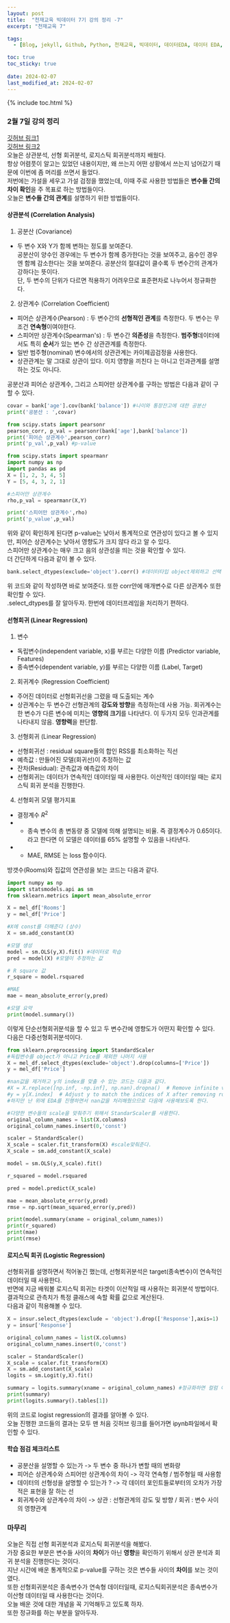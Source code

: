 ```yaml
---
layout: post
title:  "천재교육 빅데이터 7기 강의 정리 -7"
excerpt: "천재교육 7"

tags:
  - [Blog, jekyll, Github, Python, 천재교육, 빅데이터, 데이터EDA, 데이터 EDA, 데이터분석, 데이터 분석, 상관계수, 회귀계수, 회귀분석, 통계]

toc: true
toc_sticky: true
 
date: 2024-02-07
last_modified_at: 2024-02-07
---
```


{% include toc.html %}

### 2월 7일 강의 정리
[깃허브 링크1](https://github.com/gustjr7879/chunjae/blob/main/jae9.ipynb)      
[깃허브 링크2](https://github.com/gustjr7879/chunjae/blob/main/hw3.ipynb)      
오늘은 상관분석, 선형 회귀분석, 로지스틱 회귀분석까지 배웠다.    
항상 어렴풋이 알고는 있었던 내용이지만, 왜 쓰는지 어떤 상황에서 쓰는지 넘어갔기 때문에 이번에 좀 머리를 쓰면서 들었다.     
저번에는 가설을 세우고 가설 검정을 했었는데, 이때 주로 사용한 방법들은 **변수들 간의 차이 확인**을 주 목표로 하는 방법들이다.     
오늘은 **변수들 간의 관계**를 설명하기 위한 방법들이다.     

#### 상관분석 (Correlation Analysis)
1. 공분산 (Covariance)     
- 두 변수 X와 Y가 함께 변하는 정도를 보여준다.     
공분산이 양수인 경우에는 두 변수가 함께 증가한다는 것을 보여주고, 음수인 경우엔 함께 감소한다는 것을 보여준다. 공분산의 절대값이 클수록 두 변수간의 관계가 강하다는 뜻이다.    
단, 두 변수의 단위가 다르면 적용하기 어려우므로 표준편차로 나누어서 정규화한다.    

2. 상관계수 (Correlation Coefficient)
- 피어슨 상관계수(Pearson) : 두 변수간의 **선형적인 관계**를 측정한다. 두 변수는 무조건 **연속형**이여야한다.    
- 스피어만 상관계수(Spearman's) : 두 변수간 **의존성**을 측정한다. **범주형**데이터에서도 특히 **순서**가 있는 변수 간 상관관계를 측정한다.
- 일반 범주형(nominal) 변수에서의 상관관계는 카이제곱검정을 사용한다.
- 상관관계는 말 그대로 상관이 있다. 이지 영향을 끼친다 는 아니고 인과관계를 설명하는 것도 아니다.    
     
공분산과 피어슨 상관계수, 그리고 스피어만 상관계수를 구하는 방법은 다음과 같이 구할 수 있다.    

```python
covar = bank['age'].cov(bank['balance']) #나이와 통장잔고에 대한 공분산
print('공분산 : ',covar) 

from scipy.stats import pearsonr
pearson_corr, p_val = pearsonr(bank['age'],bank['balance'])
print('피어슨 상관계수',pearson_corr)
print('p_val',p_val) #p-value

from scipy.stats import spearmanr
import numpy as np
import pandas as pd
X = [1, 2, 3, 4, 5]
Y = [5, 4, 3, 2, 1]

#스피어만 상관계수 
rho,p_val = spearmanr(X,Y)

print('스피어만 상관계수',rho)
print('p_value',p_val)
```      

위와 같이 확인하게 된다면 p-value는 낮아서 통계적으로 연관성이 있다고 볼 수 있지만, 피어슨 상관계수는 낮아서 영향도가 크지 않다 라고 알 수 있다.    
스피어만 상관계수는 매우 크고 음의 상관성을 띄는 것을 확인할 수 있다.    
더 간단하게 다음과 같이 볼 수 있다.     

```python
bank.select_dtypes(exclude='object').corr() #데이터타입 object제외하고 선택
```    

위 코드와 같이 작성하면 바로 보여준다. 또한 corr안에 매개변수로 다른 상관계수 또한 확인할 수 있다.   
.select_dtypes를 잘 알아두자. 한번에 데이터프레임을 처리하기 편하다.    

#### 선형회귀 (Linear Regression)   
1. 변수   
- 독립변수(independent variable, x)를 부르는 다양한 이름 (Predictor variable, Features)   
- 종속변수(dependent variable, y)를 부르는 다양한 이름 (Label, Target)   

2. 회귀계수 (Regression Coefficient)
- 주어진 데이터로 선형회귀선을 그렸을 때 도출되는 계수
- 상관계수는 두 변수간 선형관계의 **강도와 방향**을 측정하는데 사용 가능. 회귀계수는 한 변수가 다른 변수에 미치는 **영향의 크기**를 나타낸다. 이 두가지 모두 인과관계를 나타내지 않음. **영향력**을 판단함.    

3. 선형회귀 (Linear Regression)
- 선형회귀선 : residual square들의 합인 RSS를 최소화하는 직선    
- 예측값 : 만들어진 모델(회귀선)이 추정하는 값    
- 잔차(Residual): 관측값과 예측값의 차이    
- 선형회귀는 데이터가 연속적인 데이터일 때 사용한다. 이산적인 데이터일 때는 로지스틱 회귀 분석을 진행한다.    

4. 선형회귀 모델 평가지표    
- 결정계수 $R^2$    
- + 종속 변수의 총 변동량 중 모델에 의해 설명되는 비율. 즉 결정계수가 0.65이다. 라고 한다면 이 모델은 데이터를 65% 설명할 수 있음을 나타낸다.    
- + MAE, RMSE 는 loss 함수이다.    

방갯수(Rooms)와 집값의 연관성을 보는 코드는 다음과 같다.    

```python
import numpy as np
import statsmodels.api as sm
from sklearn.metrics import mean_absolute_error

X = mel_df['Rooms']
y = mel_df['Price']

#X에 const를 더해준다 (상수)
X = sm.add_constant(X)

#모델 생성 
model = sm.OLS(y,X).fit() #데이터로 학습
pred = model(X) #모델이 추정하는 값

# R square 값
r_square = model.rsquared

#MAE
mae = mean_absolute_error(y,pred)

#모델 요약 
print(model.summary())
```

이렇게 단순선형회귀분석을 할 수 있고 두 변수간에 영향도가 어떤지 확인할 수 있다.   
다음은 다중선형회귀분석이다.    

```python
from sklearn.preprocessing import StandardScaler
#독립변수를 object가 아니고 Price를 제외한 나머지 사용
X = mel_df.select_dtypes(exclude='object').drop(columns=['Price'])
y = mel_df['Price']

#nan값을 제거하고 y의 index를 맞출 수 있는 코드는 다음과 같다. 
#X = X.replace([np.inf, -np.inf], np.nan).dropna()  # Remove infinite values
#y = y[X.index]  # Adjust y to match the indices of X after removing rows with missing values
#하지만 난 위에 EDA를 진행하면서 nan값을 처리해줬으므로 다음에 사용해보도록 한다.

#다양한 변수들의 scale을 맞춰주기 위해서 StandarScaler를 사용한다.
original_column_names = list(X.columns)
original_column_names.insert(0,'const')

scaler = StandardScaler()
X_scale = scaler.fit_transform(X) #scale맞춰준다.
X_scale = sm.add_constant(X_scale)

model = sm.OLS(y,X_scale).fit()

r_squared = model.rsquared

pred = model.predict(X_scale)

mae = mean_absolute_error(y,pred)
rmse = np.sqrt(mean_squared_error(y,pred))

print(model.summary(xname = original_column_names))
print(r_squared)
print(mae)
print(rmse)
```   

#### 로지스틱 회귀 (Logistic Regression)
선형회귀를 설명하면서 적어놓긴 했는데, 선형회귀분석은 target(종속변수)이 연속적인 데이터일 때 사용한다.   
반면에 지금 배워볼 로지스틱 회귀는 타겟이 이산적일 때 사용하는 회귀분석 방법이다.   
결과적으로 관측치가 특정 클래스에 속할 확률 값으로 계산된다.   
다음과 같이 적용해볼 수 있다.     
    
```python
X = insur.select_dtypes(exclude = 'object').drop(['Response'],axis=1)
y = insur['Response']

original_column_names = list(X.columns)
original_column_names.insert(0,'const')

scaler = StandardScaler()
X_scale = scaler.fit_transform(X)
X = sm.add_constant(X_scale)
logits = sm.Logit(y,X).fit()

summary = logits.summary(xname = original_column_names) #정규화하면 컬럼 이름이 날아가기 때문에 이렇게 해서 이름을 설정해줌.
print(summary)
print(logits.summary().tables[1])
```
위의 코드로 logist regression의 결과를 알아볼 수 있다.    
오늘 진행한 코드들의 결과는 모두 맨 처음 깃허브 링크를 들어가면 ipynb파일에서 확인할 수 있다.    
   
#### 학습 점검 체크리스트
- 공분산을 설명할 수 있는가 -> 두 변수 중 하나가 변할 때의 변화량
- 피어슨 상관계수와 스피어만 상관계수의 차이 -> 각각 연속형 / 범주형일 때 사용함
- 데이터의 선형성을 설명할 수 있는가 ? -> 각 데이터 포인트들로부터의 오차가 가장 적은 표현을 잘 하는 선   
- 회귀계수와 상관계수의 차이 -> 상관 : 선형관계의 강도 및 방향 / 회귀 : 변수 사이의 영향관계   
   

### 마무리
오늘은 직접 선형 회귀분석과 로지스틱 회귀분석을 해봤다.   
가장 중요한 부분은 변수들 사이의 **차이**가 아닌 **영향**을 확인하기 위해서 상관 분석과 회귀 분석을 진행한다는 것이다.    
지난 시간에 배운 통계적으로 p-value를 구하는 것은 변수들 사이의 **차이**를 보는 것이였다.    
또한 선형회귀분석은 종속변수가 연속형 데이터일때, 로지스틱회귀분석은 종속변수가 이산형 데이터일 때 사용한다는 것이다.    
오늘 배운 것에 대한 개념을 꼭 기억해두고 있도록 하자.    
또한 정규화를 하는 부분을 알아두자.